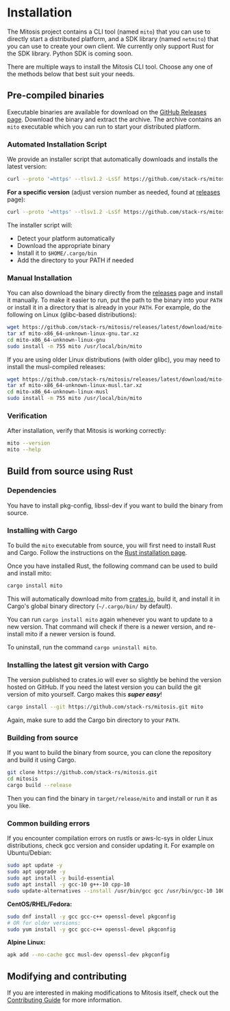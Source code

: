 # Installation

The Mitosis project contains a CLI tool (named `mito`) that you can use to directly start a distributed platform,
and a SDK library (named `netmito`) that you can use to create your own client.
We currently only support Rust for the SDK library. Python SDK is coming soon.

There are multiple ways to install the Mitosis CLI tool.
Choose any one of the methods below that best suit your needs.

## Pre-compiled binaries

Executable binaries are available for download on the [GitHub Releases page][releases].
Download the binary and extract the archive.
The archive contains an `mito` executable which you can run to start your distributed platform.

### Automated Installation Script

We provide an installer script that automatically downloads and installs the latest version:

```bash
curl --proto '=https' --tlsv1.2 -LsSf https://github.com/stack-rs/mitosis/releases/latest/download/mito-installer.sh | sh
```

**For a specific version** (adjust version number as needed, found at [releases] page):

```bash
curl --proto '=https' --tlsv1.2 -LsSf https://github.com/stack-rs/mitosis/releases/download/mito-v0.5.3/mito-installer.sh | sh
```

The installer script will:

- Detect your platform automatically
- Download the appropriate binary
- Install it to `$HOME/.cargo/bin`
- Add the directory to your PATH if needed

### Manual Installation

You can also download the binary directly from the [releases] page and install it manually.
To make it easier to run, put the path to the binary into your `PATH` or install it in a directory that is already in your `PATH`.
For example, do the following on Linux (glibc-based distributions):

```bash
wget https://github.com/stack-rs/mitosis/releases/latest/download/mito-x86_64-unknown-linux-gnu.tar.xz
tar xf mito-x86_64-unknown-linux-gnu.tar.xz
cd mito-x86_64-unknown-linux-gnu
sudo install -m 755 mito /usr/local/bin/mito
```

If you are using older Linux distributions (with older glibc), you may need to install the musl-compiled releases:

```bash
wget https://github.com/stack-rs/mitosis/releases/latest/download/mito-x86_64-unknown-linux-musl.tar.xz
tar xf mito-x86_64-unknown-linux-musl.tar.xz
cd mito-x86_64-unknown-linux-musl
sudo install -m 755 mito /usr/local/bin/mito
```

### Verification

After installation, verify that Mitosis is working correctly:

```bash
mito --version
mito --help
```

[releases]: https://github.com/stack-rs/mitosis/releases

## Build from source using Rust

### Dependencies

You have to install pkg-config, libssl-dev if you want to build the binary from source.

### Installing with Cargo

To build the `mito` executable from source, you will first need to install Rust and Cargo.
Follow the instructions on the [Rust installation page].

Once you have installed Rust, the following command can be used to build and install mito:

```bash
cargo install mito
```

This will automatically download mito from [crates.io], build it, and install it in Cargo's global binary directory (`~/.cargo/bin/` by default).

You can run `cargo install mito` again whenever you want to update to a new version.
That command will check if there is a newer version, and re-install mito if a newer version is found.

To uninstall, run the command `cargo uninstall mito`.

[Rust installation page]: https://www.rust-lang.org/tools/install
[crates.io]: https://crates.io/

### Installing the latest git version with Cargo

The version published to crates.io will ever so slightly be behind the version hosted on GitHub.
If you need the latest version you can build the git version of mito yourself.
Cargo makes this **_super easy_**!

```bash
cargo install --git https://github.com/stack-rs/mitosis.git mito
```

Again, make sure to add the Cargo bin directory to your `PATH`.

### Building from source

If you want to build the binary from source, you can clone the repository and build it using Cargo.

```bash
git clone https://github.com/stack-rs/mitosis.git
cd mitosis
cargo build --release
```

Then you can find the binary in `target/release/mito` and install or run it as you like.

### Common building errors

If you encounter compilation errors on rustls or aws-lc-sys in older Linux distributions, check gcc version and consider updating it.
For example on Ubuntu/Debian:

```bash
sudo apt update -y
sudo apt upgrade -y
sudo apt install -y build-essential
sudo apt install -y gcc-10 g++-10 cpp-10
sudo update-alternatives --install /usr/bin/gcc gcc /usr/bin/gcc-10 100 --slave /usr/bin/g++ g++ /usr/bin/g++-10 --slave /usr/bin/gcov gcov /usr/bin/gcov-10
```

**CentOS/RHEL/Fedora:**

```bash
sudo dnf install -y gcc gcc-c++ openssl-devel pkgconfig
# OR for older versions:
sudo yum install -y gcc gcc-c++ openssl-devel pkgconfig
```

**Alpine Linux:**

```bash
apk add --no-cache gcc musl-dev openssl-dev pkgconfig
```

## Modifying and contributing

If you are interested in making modifications to Mitosis itself, check out the [Contributing Guide] for more information.

[Contributing Guide]: https://github.com/stack-rs/mitosis/blob/master/CONTRIBUTING.md

